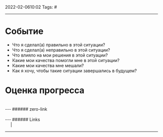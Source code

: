 2022-02-0610:02
Tags: #

---
# Событие
-   Что я сделал(а) правильно в этой ситуации?
-   Что я сделал(а) неправильно в этой ситуации?
-   Что влияло на мои решения в этой ситуации?
-   Какие мои качества помогли мне в этой ситуации?
-   Какие мои качества мне мешали?
-   Как я хочу, чтобы такие ситуации завершались в будущем?

# Оценка прогресса

</br>
---
###### zero-link </br>

</br>
---
###### Links </br>
 &emsp; | &emsp; 


---
